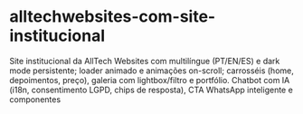# alltechwebsites-com-site-institucional
Site institucional da AllTech Websites com multilíngue (PT/EN/ES) e dark mode persistente; loader animado e animações on-scroll; carrosséis (home, depoimentos, preço), galeria com lightbox/filtro e portfólio. Chatbot com IA (i18n, consentimento LGPD, chips de resposta), CTA WhatsApp inteligente e componentes
